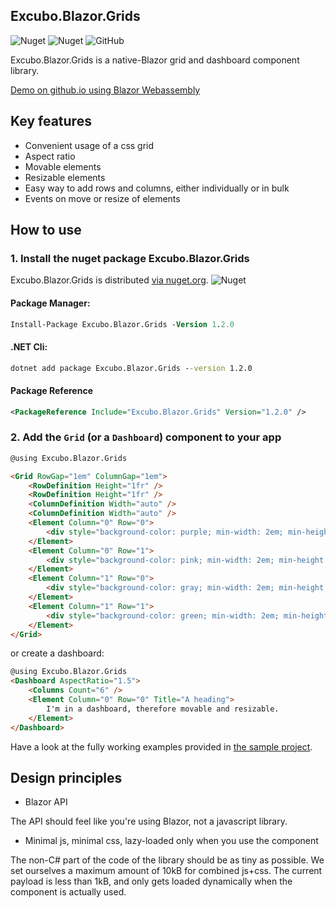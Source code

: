 ## Excubo.Blazor.Grids

![Nuget](https://img.shields.io/nuget/v/Excubo.Blazor.Grids)
![Nuget](https://img.shields.io/nuget/dt/Excubo.Blazor.Grids)
![GitHub](https://img.shields.io/github/license/excubo-ag/Blazor.Grids)

Excubo.Blazor.Grids is a native-Blazor grid and dashboard component library.

[Demo on github.io using Blazor Webassembly](https://excubo-ag.github.io/Blazor.Grids/)

## Key features

- Convenient usage of a css grid
- Aspect ratio
- Movable elements
- Resizable elements
- Easy way to add rows and columns, either individually or in bulk
- Events on move or resize of elements

## How to use

### 1. Install the nuget package Excubo.Blazor.Grids

Excubo.Blazor.Grids is distributed [via nuget.org](https://www.nuget.org/packages/Excubo.Blazor.Grids/).
![Nuget](https://img.shields.io/nuget/v/Excubo.Blazor.Grids)

#### Package Manager:
```ps
Install-Package Excubo.Blazor.Grids -Version 1.2.0
```

#### .NET Cli:
```cmd
dotnet add package Excubo.Blazor.Grids --version 1.2.0
```

#### Package Reference
```xml
<PackageReference Include="Excubo.Blazor.Grids" Version="1.2.0" />
```

### 2. Add the `Grid` (or a `Dashboard`) component to your app

```html
@using Excubo.Blazor.Grids

<Grid RowGap="1em" ColumnGap="1em">
    <RowDefinition Height="1fr" />
    <RowDefinition Height="1fr" />
    <ColumnDefinition Width="auto" />
    <ColumnDefinition Width="auto" />
    <Element Column="0" Row="0">
        <div style="background-color: purple; min-width: 2em; min-height: 2em"></div>
    </Element>
    <Element Column="0" Row="1">
        <div style="background-color: pink; min-width: 2em; min-height: 2em"></div>
    </Element>
    <Element Column="1" Row="0">
        <div style="background-color: gray; min-width: 2em; min-height: 2em"></div>
    </Element>
    <Element Column="1" Row="1">
        <div style="background-color: green; min-width: 2em; min-height: 2em"></div>
    </Element>
</Grid>
```

or create a dashboard:

```html
@using Excubo.Blazor.Grids
<Dashboard AspectRatio="1.5">
    <Columns Count="6" />
    <Element Column="0" Row="0" Title="A heading">
        I'm in a dashboard, therefore movable and resizable.
    </Element>
</Dashboard>
```

Have a look at the fully working examples provided in [the sample project](https://github.com/excubo-ag/Blazor.Grids/tree/master/TestProject_Components).

## Design principles

- Blazor API

The API should feel like you're using Blazor, not a javascript library.

- Minimal js, minimal css, lazy-loaded only when you use the component

The non-C# part of the code of the library should be as tiny as possible. We set ourselves a maximum amount of 10kB for combined js+css.
The current payload is less than 1kB, and only gets loaded dynamically when the component is actually used.
